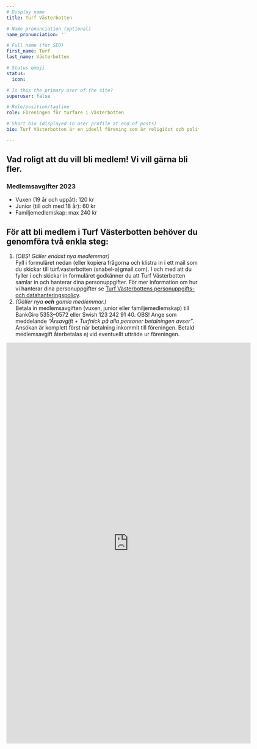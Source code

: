 ```yaml
---
# Display name
title: Turf Västerbotten

# Name pronunciation (optional)
name_pronunciation: ''

# Full name (for SEO)
first_name: Turf
last_name: Västerbotten

# Status emoji
status:
  icon: 

# Is this the primary user of the site?
superuser: false

# Role/position/tagline
role: Föreningen för turfare i Västerbotten

# Short bio (displayed in user profile at end of posts)
bio: Turf Västerbotten är en ideell förening som är religiöst och politiskt obunden. Föreningens syfte är att organisera och sammanhålla medlemmar som utövar sporten Turf inom Västerbottens län.

---
```


## Vad roligt att du vill bli medlem! Vi vill gärna bli fler.

### Medlemsavgifter 2023
 - Vuxen (19 år och uppåt): 120 kr 
 - Junior (till och med 18 år): 60 kr 
 - Familjemedlemskap: max 240 kr

## För att bli medlem i Turf Västerbotten behöver du genomföra två enkla steg:
1. _(OBS! Gäller endast nya medlemmar)_ <br>Fyll i formuläret nedan (eller kopiera frågorna och klistra in i ett mail som du skickar till turf.vasterbotten (snabel-a)gmail.com). I och med att du fyller i och skickar in formuläret godkänner du att Turf Västerbotten samlar in och hanterar dina personuppgifter. För mer information om hur vi hanterar dina personuppgifter se [Turf Västerbottens personuppgifts- och datahanteringspolicy](/integritet).
2. _(Gäller nya **och** gamla medlemmar.)_ <br>Betala in medlemsavgiften (vuxen, junior eller familjemedlemskap) till BankGiro 5353–0572 eller Swish 123 242 91 40. OBS! Ange som meddelande _“Årsavgift + Turfnick på alla personer betalningen avser”_. Ansökan är komplett först när betalning inkommit till föreningen. Betald medlemsavgift återbetalas ej vid eventuellt utträde ur föreningen.

<iframe src="https://docs.google.com/forms/d/e/1FAIpQLSdkOj0LAu226M4UELqM0oMM_24J8rFw1cizjkWxuFcvnnvaYA/viewform?embedded=true" width="640" height="1049" frameborder="0" marginheight="0" marginwidth="0">Läser in …</iframe>